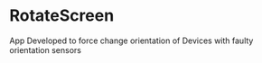 # RotateScreen
App Developed to force change orientation of Devices with faulty orientation sensors
